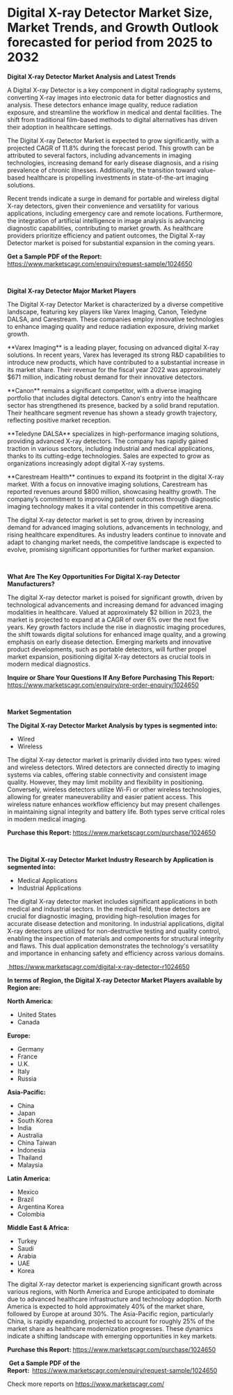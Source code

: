 <p><h1>Digital X-ray Detector Market Size, Market Trends, and Growth Outlook forecasted for period from 2025 to 2032</h1></p><p><strong>Digital X-ray Detector Market Analysis and Latest Trends</strong></p>
<p><p>A Digital X-ray Detector is a key component in digital radiography systems, converting X-ray images into electronic data for better diagnostics and analysis. These detectors enhance image quality, reduce radiation exposure, and streamline the workflow in medical and dental facilities. The shift from traditional film-based methods to digital alternatives has driven their adoption in healthcare settings.</p><p>The Digital X-ray Detector Market is expected to grow significantly, with a projected CAGR of 11.8% during the forecast period. This growth can be attributed to several factors, including advancements in imaging technologies, increasing demand for early disease diagnosis, and a rising prevalence of chronic illnesses. Additionally, the transition toward value-based healthcare is propelling investments in state-of-the-art imaging solutions.</p><p>Recent trends indicate a surge in demand for portable and wireless digital X-ray detectors, given their convenience and versatility for various applications, including emergency care and remote locations. Furthermore, the integration of artificial intelligence in image analysis is advancing diagnostic capabilities, contributing to market growth. As healthcare providers prioritize efficiency and patient outcomes, the Digital X-ray Detector market is poised for substantial expansion in the coming years.</p></p>
<p><strong>Get a Sample PDF of the Report:&nbsp;</strong> <a href="https://www.marketscagr.com/enquiry/request-sample/1024650?utm_campaign=2471&utm_medium=2&utm_source=Github&utm_content=ia&utm_term=11042025&utm_id=digital-x-ray-detector">https://www.marketscagr.com/enquiry/request-sample/1024650</a></p>
<p>&nbsp;</p>
<p><strong>Digital X-ray Detector Major Market Players</strong></p>
<p><p>The Digital X-ray Detector Market is characterized by a diverse competitive landscape, featuring key players like Varex Imaging, Canon, Teledyne DALSA, and Carestream. These companies employ innovative technologies to enhance imaging quality and reduce radiation exposure, driving market growth.</p><p>**Varex Imaging** is a leading player, focusing on advanced digital X-ray solutions. In recent years, Varex has leveraged its strong R&D capabilities to introduce new products, which have contributed to a substantial increase in its market share. Their revenue for the fiscal year 2022 was approximately $671 million, indicating robust demand for their innovative detectors.</p><p>**Canon** remains a significant competitor, with a diverse imaging portfolio that includes digital detectors. Canon's entry into the healthcare sector has strengthened its presence, backed by a solid brand reputation. Their healthcare segment revenue has shown a steady growth trajectory, reflecting positive market reception.</p><p>**Teledyne DALSA** specializes in high-performance imaging solutions, providing advanced X-ray detectors. The company has rapidly gained traction in various sectors, including industrial and medical applications, thanks to its cutting-edge technologies. Sales are expected to grow as organizations increasingly adopt digital X-ray systems.</p><p>**Carestream Health** continues to expand its footprint in the digital X-ray market. With a focus on innovative imaging solutions, Carestream has reported revenues around $800 million, showcasing healthy growth. The company’s commitment to improving patient outcomes through diagnostic imaging technology makes it a vital contender in this competitive arena.</p><p>The digital X-ray detector market is set to grow, driven by increasing demand for advanced imaging solutions, advancements in technology, and rising healthcare expenditures. As industry leaders continue to innovate and adapt to changing market needs, the competitive landscape is expected to evolve, promising significant opportunities for further market expansion.</p></p>
<p>&nbsp;</p>
<p><strong>What Are The Key Opportunities For Digital X-ray Detector Manufacturers?</strong></p>
<p><p>The digital X-ray detector market is poised for significant growth, driven by technological advancements and increasing demand for advanced imaging modalities in healthcare. Valued at approximately $2 billion in 2023, the market is projected to expand at a CAGR of over 6% over the next five years. Key growth factors include the rise in diagnostic imaging procedures, the shift towards digital solutions for enhanced image quality, and a growing emphasis on early disease detection. Emerging markets and innovative product developments, such as portable detectors, will further propel market expansion, positioning digital X-ray detectors as crucial tools in modern medical diagnostics.</p></p>
<p><strong>Inquire or Share Your Questions If Any Before Purchasing This Report:</strong> <a href="https://www.marketscagr.com/enquiry/pre-order-enquiry/1024650?utm_campaign=2471&utm_medium=2&utm_source=Github&utm_content=ia&utm_term=11042025&utm_id=digital-x-ray-detector">https://www.marketscagr.com/enquiry/pre-order-enquiry/1024650</a></p>
<p>&nbsp;</p>
<p><strong>Market Segmentation</strong></p>
<p><strong>The Digital X-ray Detector Market Analysis by types is segmented into:</strong></p>
<p><ul><li>Wired</li><li>Wireless</li></ul></p>
<p><p>The digital X-ray detector market is primarily divided into two types: wired and wireless detectors. Wired detectors are connected directly to imaging systems via cables, offering stable connectivity and consistent image quality. However, they may limit mobility and flexibility in positioning. Conversely, wireless detectors utilize Wi-Fi or other wireless technologies, allowing for greater maneuverability and easier patient access. This wireless nature enhances workflow efficiency but may present challenges in maintaining signal integrity and battery life. Both types serve critical roles in modern medical imaging.</p></p>
<p><strong>Purchase this Report:&nbsp;</strong><a href="https://www.marketscagr.com/purchase/1024650?utm_campaign=2471&utm_medium=2&utm_source=Github&utm_content=ia&utm_term=11042025&utm_id=digital-x-ray-detector">https://www.marketscagr.com/purchase/1024650</a></p>
<p>&nbsp;</p>
<p><strong>The Digital X-ray Detector Market Industry Research by Application is segmented into:</strong></p>
<p><ul><li>Medical Applications</li><li>Industrial Applications</li></ul></p>
<p><p>The digital X-ray detector market includes significant applications in both medical and industrial sectors. In the medical field, these detectors are crucial for diagnostic imaging, providing high-resolution images for accurate disease detection and monitoring. In industrial applications, digital X-ray detectors are utilized for non-destructive testing and quality control, enabling the inspection of materials and components for structural integrity and flaws. This dual application demonstrates the technology's versatility and importance in enhancing safety and efficiency across various domains.</p></p>
<p><a href="https://www.marketscagr.com/digital-x-ray-detector-r1024650?utm_campaign=2471&utm_medium=2&utm_source=Github&utm_content=ia&utm_term=11042025&utm_id=digital-x-ray-detector">&nbsp;https://www.marketscagr.com/digital-x-ray-detector-r1024650</a></p>
<p><strong>In terms of Region, the Digital X-ray Detector Market Players available by Region are:</strong></p>
<p>
    <p> <strong> North America: </strong>
        <ul>
            <li>United States</li>
            <li>Canada</li>
        </ul>
        </p> 
    <p> <strong> Europe: </strong>
        <ul>
            <li>Germany</li>
            <li>France</li>
            <li>U.K.</li>
            <li>Italy</li>
            <li>Russia</li>
        </ul>
        </p> 
    <p> <strong> Asia-Pacific: </strong>
        <ul>
            <li>China</li>
            <li>Japan</li>
            <li>South Korea</li>
            <li>India</li>
            <li>Australia</li>
            <li>China Taiwan</li>
            <li>Indonesia</li>
            <li>Thailand</li>
            <li>Malaysia</li>
        </ul>
        </p> 
    <p> <strong> Latin America: </strong>
        <ul>
            <li>Mexico</li>
            <li>Brazil</li>
            <li>Argentina Korea</li>
            <li>Colombia</li>
        </ul>
        </p> 
    <p> <strong> Middle East & Africa: </strong>
        <ul>
            <li>Turkey</li>
            <li>Saudi</li>
            <li>Arabia</li>
            <li>UAE</li>
            <li>Korea</li>
        </ul>
    </p>
    </p>
<p><p>The digital X-ray detector market is experiencing significant growth across various regions, with North America and Europe anticipated to dominate due to advanced healthcare infrastructure and technology adoption. North America is expected to hold approximately 40% of the market share, followed by Europe at around 30%. The Asia-Pacific region, particularly China, is rapidly expanding, projected to account for roughly 25% of the market share as healthcare modernization progresses. These dynamics indicate a shifting landscape with emerging opportunities in key markets.</p></p>
<p><strong>Purchase this Report: </strong><a href="https://www.marketscagr.com/purchase/1024650?utm_campaign=2471&utm_medium=2&utm_source=Github&utm_content=ia&utm_term=11042025&utm_id=digital-x-ray-detector">https://www.marketscagr.com/purchase/1024650</a></p>
<p>&nbsp;<strong>Get a Sample PDF of the Report:&nbsp;&nbsp;</strong><a href="https://www.marketscagr.com/enquiry/request-sample/1024650?utm_campaign=2471&utm_medium=2&utm_source=Github&utm_content=ia&utm_term=11042025&utm_id=digital-x-ray-detector">https://www.marketscagr.com/enquiry/request-sample/1024650</a></p>
<p><strong></strong></p>
<p>Check more reports on <a href="https://www.marketscagr.com/?utm_campaign=2471&utm_medium=2&utm_source=Github&utm_content=ia&utm_term=11042025&utm_id=digital-x-ray-detector">https://www.marketscagr.com/</a></p>